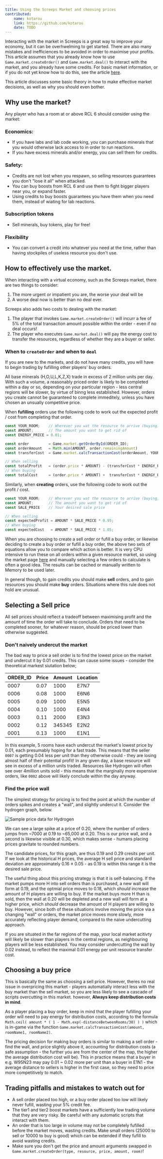 ```yaml
---
title: Using the Screeps Market and choosing prices
contributed:
    name: kotarou
    link: https://github.com/kotarou
    date: TODO
---
```


Interacting with the market in Screeps is a great way to improve your economy, but it can be overhwelming to get started. There are also many mistakes and inefficiences to be avoided in order to maximise your profits. This article assumes that you already know how to use `Game.market.createOrder()` and `Game.market.deal()` to interact with the market, and you already have some credits. For basic market information, or if you do not yet know how to do this, see the article [here](http://docs.screeps.com/market.html).

This article discusses some basic theory in how to make effective market decisions, as well as why you should even bother. 

## Why use the market?

Any player who has a room at or above RCL 6 should consider using the market:

### Economics:
- If you have labs and lab code working, you can purchase minerals that you would otherwise lack access to in order to run reactions.
- If you have excess minerals and/or energy, you can sell them for credits.

### Safety:
- Credits are not lost when you respawn, so selling resources guarantees you don't "lose it all" when attacked.
- You can buy boosts from RCL 6 and use them to fight bigger players near you, or expand faster.
- Using credits to buy boosts guarantees you have them when you need them, instead of wiating for lab reactions.

### Subscription tokens
- Sell minerals, buy tokens, play for free! 

### Flexibility
- You can convert a credit into whatever you need at the time, rather than having stockpiles of useless resource you don't use.

## How to effectively use the market.

When interacting with a virtual economy, such as the Screeps market, there are two things to consider:

1) The more urgent or impatient you are, the worse your deal will be
2) A worse deal now is better than no deal ever.

Screeps also adds two costs to dealing with the market:

1) The player that invokes `Game.market.createOrder()` will incurr a fee of 5% of the total transaction amount possible within the order - even if no deal occurs!
2) The player who executes `Game.market.deal()` will pay the energy cost to transfer the resources, regardless of whether they are a buyer or seller.

### When to `createOrder` and when to `deal`

If you are new to the markets, and do not have many credits, you will have to begin trading by fufilling other players' buy orders.

All base minerals (H,O,U,L,K,Z,X) trade in excess of 2 million units per day. With such a volume, a reasonably priced order is likely to be completed within a day or so, depending on your particular region - less central regions will be slower, by virtue of binng less established. However, orders you create cannot be guaranteed to complete immeditely, unless you have chosen an unsually competitive price.

When **fufilling** orders use the following code to work out the expected profit / cost from completing that order.

```javascript
const YOUR_ROOM;    // Wherever you wat the resource to arrive (buying) or leave (selling)
const AMOUNT;       // The amount you want to get rid of
const ENERGY_PRICE = 0.01;

const order         = Game.market.getOrderById(ORDER_ID);
const orderAmount   = Math.min(AMOUNT, order.remainingAmount)
const transferCost  = Game.market.calcTransactionCost(orderAmount, YOUR_ROOM, order.roomName);

// When selling
const totalProfit   = (order.price * AMOUNT) - (transferCost * ENERGY_PRICE);
// When buying
const totalCost     = (order.price * AMOUNT) +  transferCost * ENERGY_PRICE); 
```

Similarly, when **creating** orders, use the following code to work out the profit / cost.

```javascript
const YOUR_ROOM;    // Wherever you wat the resource to arrive (buying) or leave (selling)
const AMOUNT;       // The amount you want to get rid of
const SALE_PRICE    // Your desired sale price

// When selling
const expectedProfit = AMOUNT * SALE_PRICE * 0.95;
// When buying
const expectedCost   = AMOUNT * SALE_PRICE * 1.05;
```

When you are choosing to create a sell order or fufill a buy order, or likewise deciding to create a buy order or fufill a buy order, the above two sets of equations allow you to compare which action is better. It is very CPU intensive to run these on all orders within a given resource market, so using the market page [here](https://screeps.com/a/#!/market/all) and manually selecting a few orders to calculate is often a good idea. The results can be cached or manually written to Memory to be used later.

In general though, to gain credits you should make **sell** orders, and to gain resources you should make **buy** orders. Situations where this rule does not hold are unusual.  

## Selecting a Sell price

All sell prices should reflect a tradeoff between maximising profit and the amount of time the order will take to conclude. Orders that need to be completed sooner, for whatever reason, should be priced lower than otherwise suggested.

### Don't naively undercut the market

The bad way to price a sell order is to find the lowest price on the market and undercut it by 0.01 credits. This can cause some issues - consider the theoretical markest siutation below;

ORDER_ID | Price | Amount |  Location
--- | --- | --- | --- |
0007 | 0.07 | 1000 | E7N7
0006 | 0.08 | 1000 | E6N6
0005 | 0.09 | 1000 | E5N5
0004 | 0.10 | 1000 | E4N4
0003 | 0.11 | 2000 | E3N3
0002 | 0.12 | 345345 | E2N2
0001 | 0.13 | 1000 | E1N1

In this example, 5 rooms have each undercut the market's lowest price by 0.01, each presumably hoping for a fast trade. This means that the seller `0007` is getting 0.04 less per unit than they otherwise could - they are losing almost half of their potential profit! In any given day, a base resource will see in excess of a million units traded. Resources like Hydrogen will often see over 4million units sold - this means that the marginally more expensive orders, like `0002` above will likely conclude within the day anyway. 

### Find the price wall

The simplest strategy for pricing is to find the point at which the number of orders spikes and creates a "wall", and slightly undercut it. Consider the hydrogen graph, below. 

![Sample price data for Hydrogen](./h_sell_wide.png "Sample price data for Hydrogen")

We can see a large spike at a price of 0.20, where the number of orders jumps from ~7000 at 0.19 to ~65,000 at 0.20. This is our price wall, and a second is likewise visible at 0.30, which makes sense - humans placing prices gravitate to rounded numbers. 

The candidate prices, for this graph, are thus 0.19 and 0.29 cresits per unit. If we look at the historical H prices, the average H sell price and standard deviation are approximately 0.16 ± 0.05 - as 0.19 is within this range it is the desired sale price.  

The useful thing about this pricing strategy is that it is self-balancing. If the market pumps more H into sell orders than is purchased, a new wall will form at 0.19, and the optmial price moves to 0.18, which *should* increase the amount of H players are willing to buy. If the market buys more H than is sold, then the wall at 0.20 will be depleted and a new wall will form at a higher price, which *should* decrease the amount of H players are willing to buy. However, since both of these situations involve moving the price via a changing "wall" or orders, the market price moves more slowly, more accurately reflecting player demand, compared to the naive undercutting approach.

If you are situated in the far regions of the map, your local market acitivty will likely be slower than players in the central regions, as neighbouring players will be less established. You may consider undercutting the wall by 0.02 instead, to reflect the maximal 0.01 energy per unit resource transfer cost.

## Choosing a buy price

This is basically the same as choosing a sell price. However, theres no real issue in overpricing this market - players automatially interact less with the buy market than the sell market, so you are less likely to see a cascade of scripts overcutting in this market. however, **Always keep distribution costs in mind**. 

As a player placing a buy order, keep in mind that the player fufilling your order will need to pay energy for distribution costs, according to the formula `Math.ceil( amount * ( 1 - Math.exp(-distanceBetweenRooms/30) ) )` which is in-game via the function `Game.market.calcTransactionCost(amount, roomName1, roomName2)`.

The pricing decision for making buy orders is similar to making a sell order - find the wall, and price slightly above it, accounting for distribution costs (a safe assumption - the further you are from the center of the map, the higher the average distribution cost will be). This in practice means that a buyer in e.g. W95N23 may pay 0.01 ~ 0.02 more per unit than a buyer in E1N1 - the average distance to sellers is higher in the first case, so they need to price more competitively to match. 

## Trading pitfalls and mistakes to watch out for

- A sell order placed too high, or a buy order placed too low will likely never fufill, wasting your 5% credit fee.
- The tier1 and tier2 boost markets have a sufficiently low trading volume that they are very risky. Be careful with any automatic scripts that interact with them.
- An order that is too large in volume may not be completely fufilled before the market moves, wasting credits. Make small orders (25000 to sell or 10000 to buy is good) which can be extended if they fufill to avoid wasting credits.
- Make sure you don't get the price and amount arguments swapped in `Game.market.createOrder(type, resource, price, amount, room)`!

<!--### Adjust prices for urgency

Sometimes you get invaded, and you have two decisions to make with your terminals.

1) Bring in boosts/energy and defend/repair your way to saftey.
2) Sell/transfer everything in the room's terminal to minimize loss.

In both cases, you are going to want the tranastions to conclude ASAP, especially with the 10 tick terminal cooldown. This is the only case where it is reasonable to undercut the entire sell market, or outprice the entire buy market. 

You may even consider fufilling otherwise unpalatable orders instead of making your own.-->
